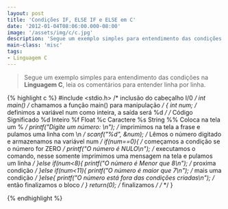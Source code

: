 ```yaml
---
layout: post
title: 'Condições IF, ELSE IF e ELSE em C'
date: '2012-01-04T08:06:00.000-08:00'
image: '/assets/img/c/c.jpg'
description: 'Segue um exemplo simples para entendimento das condições na Linguagem C, leia os comentários para entender linha por linha.'
main-class: 'misc'
tags:
- Linguagem C
---
```


> Segue um exemplo simples para entendimento das condições na __Linguagem C__, leia os comentários para entender linha por linha.

{% highlight c %}
#include <stdio.h> /* inclusão do cabeçalho I/0 */
int main() /* chamamos a função main() para manipulação */
{
 int num; /* definimos a variável num como inteira, a saída será %d */
/*
	Código Significado
	%d Inteiro
	%f Float
	%c Caractere
	%s String
	%% Coloca na tela um %
*/
	 printf("Digite um número: \n"); /* imprimimos na tela a frase e pulamos uma linha com \n */
	 scanf("%d", &num); /* Lêmos o número digitado e armazenamos na variável num */
	 if(num==0){ /* começamos a condição se o número for ZERO */
     printf("O número é NULO\n"); /* executamos o comando, nesse somente imprimimos uma mensagem na tela e pulamos um linha */
	 }else if(num<8){
     printf("O número é Menor que 8\n"); /* proxima condição */
   }else if(num<11){
     printf("O número é maior que 7\n"); /* mais uma condição */
   }else{
     printf("O número está fora das condições criadas\n"); /* então finalizamos o bloco */
   }
  return(0); /* finalizamos */
/*  */
}

{% endhighlight %}

<script async src="https://pagead2.googlesyndication.com/pagead/js/adsbygoogle.js"></script>

<!-- Informat -->
<ins class="adsbygoogle"
 style="display:block"
 data-ad-client="ca-pub-2838251107855362"
 data-ad-slot="2327980059"
 data-ad-format="auto"
 data-full-width-responsive="true"></ins>

<script>
(adsbygoogle = window.adsbygoogle || []).push({});
</script>

